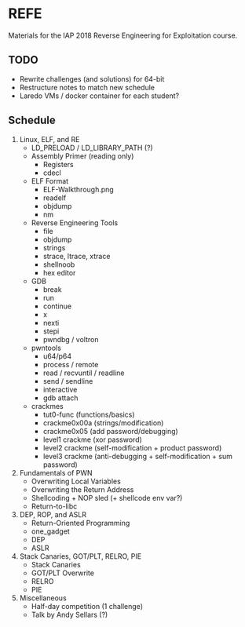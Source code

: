 # REFE
Materials for the IAP 2018 Reverse Engineering for Exploitation course.

## TODO

* Rewrite challenges (and solutions) for 64-bit
* Restructure notes to match new schedule
* Laredo VMs / docker container for each student?

## Schedule
1. Linux, ELF, and RE
    * LD_PRELOAD / LD_LIBRARY_PATH (?)
    * Assembly Primer (reading only)
        * Registers
        * cdecl
    * ELF Format
        * ELF-Walkthrough.png
        * readelf
        * objdump
        * nm
    * Reverse Engineering Tools
        * file
        * objdump
        * strings
        * strace, ltrace, xtrace
        * shellnoob
        * hex editor
    * GDB
        * break
        * run
        * continue
        * x
        * nexti
        * stepi
        * pwndbg / voltron
    * pwntools
        * u64/p64
        * process / remote
        * read / recvuntil / readline
        * send / sendline
        * interactive
        * gdb attach
    * crackmes
        * tut0-func (functions/basics)
        * crackme0x00a (strings/modification)
        * crackme0x05 (add password/debugging)
        * level1 crackme (xor password)
        * level2 crackme (self-modification + product password)
        * level3 crackme (anti-debugging + self-modification + sum password)
2. Fundamentals of PWN
    * Overwriting Local Variables
    * Overwriting the Return Address
    * Shellcoding + NOP sled (+ shellcode env var?)
    * Return-to-libc
3. DEP, ROP, and ASLR
    * Return-Oriented Programming
    * one_gadget
    * DEP
    * ASLR
4. Stack Canaries, GOT/PLT, RELRO, PIE
    * Stack Canaries
    * GOT/PLT Overwrite
    * RELRO
    * PIE
5. Miscellaneous
    * Half-day competition (1 challenge)
    * Talk by Andy Sellars (?)
